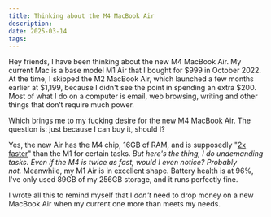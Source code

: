```yaml
---
title: Thinking about the M4 MacBook Air
description:
date: 2025-03-14
tags:
---
```


Hey friends, I have been thinking about the new M4 MacBook Air. My current Mac is a base model M1 Air that I bought for $999 in October 2022. At the time, I skipped the M2 MacBook Air, which launched a few months earlier at $1,199, because I didn't see the point in spending an extra $200. Most of what I do on a computer is email, web browsing, writing and other things that don’t require much power.

Which brings me to my fucking desire for the new M4 MacBook Air. The question is: just because I can buy it, should I?

Yes, the new Air has the M4 chip, 16GB of RAM, and is supposedly "[2x faster](https://www.apple.com/newsroom/2025/03/apple-introduces-the-new-macbook-air-with-the-m4-chip-and-a-sky-blue-color/#:~:text=The%20M4%20chip%20features%20a,up%20to%202x%20faster%20than&text=M4%3A%20Performance%20to%20the%20Next%20Level&When%20compared%20to%20the%20fastest,up%20to%2023x%20faster%20performance)" than the M1 for certain tasks. *But here's the thing, I do undemanding tasks. Even if the M4 is twice as fast, would I even notice? Probably not.* Meanwhile, my M1 Air is in excellent shape. Battery health is at 96%, I've only used 89GB of my 256GB storage, and it runs perfectly fine.

I wrote all this to remind myself that I *don't* need to drop money on a new MacBook Air when my current one more than meets my needs.
